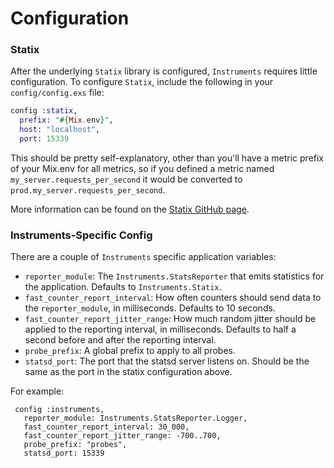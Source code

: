 # Configuration

### Statix

After the underlying `Statix` library is configured, `Instruments` requires little configuration.
To configure `Statix`, include the following in your `config/config.exs` file:

```elixir 
config :statix, 
  prefix: "#{Mix.env}",
  host: "localhost",
  port: 15339 
```
This should be pretty self-explanatory, other than you'll have a metric prefix of your 
Mix.env for all metrics, so if you defined a metric named `my_server.requests_per_second` it would be 
converted to `prod.my_server.requests_per_second`. 

More information can be found on the [Statix GitHub page](https://github.com/lexmag/statix#configuration).

### Instruments-Specific Config 

There are a couple of `Instruments` specific application variables: 

* `reporter_module`: The `Instruments.StatsReporter` that emits statistics for the application. Defaults
                     to `Instruments.Statix`.
* `fast_counter_report_interval`: How often counters should send data to the `reporter_module`, in milliseconds. 
                                  Defaults to 10 seconds.
* `fast_counter_report_jitter_range`: How much random jitter should be applied to the reporting interval, in milliseconds.
                                      Defaults to half a second before and after the reporting interval.
* `probe_prefix`: A global prefix to apply to all probes.
* `statsd_port`: The port that the statsd server listens on. Should be the same as the port in the statix 
                 configuration above.

For example:

     config :instruments, 
       reporter_module: Instruments.StatsReporter.Logger,
       fast_counter_report_interval: 30_000,
       fast_counter_report_jitter_range: -700..700,
       probe_prefix: "probes",
       statsd_port: 15339
